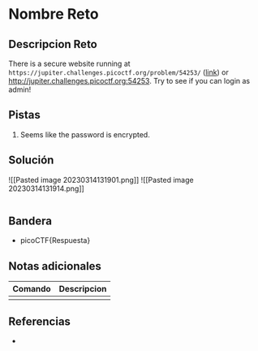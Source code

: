 # Nombre Reto

## Descripcion Reto
There is a secure website running at `https://jupiter.challenges.picoctf.org/problem/54253/` ([link](https://jupiter.challenges.picoctf.org/problem/54253/)) or http://jupiter.challenges.picoctf.org:54253. Try to see if you can login as admin!

## Pistas
1. Seems like the password is encrypted.

## Solución
![[Pasted image 20230314131901.png]]
![[Pasted image 20230314131914.png]]


```bash

```

## Bandera
* picoCTF{Respuesta}

## Notas adicionales
| Comando | Descripcion |
|---------|-------------|
|  |  |

## Referencias
- []()